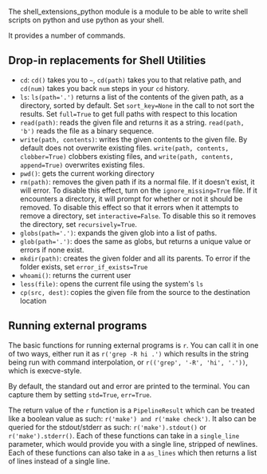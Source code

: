
The shell_extensions_python module is a module to be able to write shell scripts on python and use python as your shell.

It provides a number of commands.

## Drop-in replacements for Shell Utilities

 - `cd`: `cd()` takes you to `~`, `cd(path)` takes you to that relative path, and `cd(num)` takes you back `num` steps in your `cd` history.
 - `ls`: `ls(path='.')` returns a list of the contents of the given path, as a directory, sorted by default. Set `sort_key=None` in the call to not sort the results. Set `full=True` to get full paths with respect to this location
 - `read(path)`: reads the given file and returns it as a string. `read(path, 'b')` reads the file as a binary sequence.
 - `write(path, contents)`: writes the given contents to the given file. By default does not overwrite existing files. `write(path, contents, clobber=True)` clobbers existing files, and `write(path, contents, append=True)` overwrites existing files.
 - `pwd()`: gets the current working directory
 - `rm(path)`: removes the given path if its a normal file. If it doesn't exist, it will error. To disable this effect, turn on the `ignore_missing=True` file. If it encounters a directory, it will prompt for whether or not it should be removed. To disable this effect so that it errors when it attempts to remove a directory, set `interactive=False`. To disable this so it removes the directory, set `recursively=True`.
 - `globs(path='.')`: expands the given glob into a list of paths.
 - `glob(path='.')`: does the same as globs, but returns a unique value or errors if none exist.
 - `mkdir(path)`: creates the given folder and all its parents. To error if the folder exists, set `error_if_exists=True`
 - `whoami()`: returns the current user
 - `less(file)`: opens the current file using the system's `ls`
 - `cp(src, dest)`: copies the given file from the source to the destination location

## Running external programs

The basic functions for running external programs is `r`. You can call it in one of two ways, either run it as `r('grep -R hi .')` which results in the string being run with command interpolation, or `r(('grep', '-R', 'hi', '.'))`, which is execve-style.

By default, the standard out and error are printed to the terminal. You can capture them by setting `std=True`, `err=True`.

The return value of the `r` function is a `PipelineResult` which can be treated like a boolean value as such: `r('make') and r('make check')`. It also can be queried for the stdout/stderr as such: `r('make').stdout()` or `r('make').stderr()`. Each of these functions can take in a `single_line` parameter, which would provide you with a single line, stripped of newlines. Each of these functions can also take in a `as_lines` which then returns a list of lines instead of a single line.
